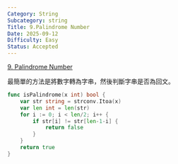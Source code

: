 ```yaml
---
Category: String
Subcategory: string
Title: 9.Palindrome Number
Date: 2025-09-12
Difficulty: Easy
Status: Accepted
---
```

[9. Palindrome Number]

最簡單的方法是將數字轉為字串，然後判斷字串是否為回文。

```go
func isPalindrome(x int) bool {
	var str string = strconv.Itoa(x)
	var len int = len(str)
	for i := 0; i < len/2; i++ {
		if str[i] != str[len-1-i] {
			return false
		}
	}
	return true
}
```

[9. Palindrome Number]: https://leetcode.com/problems/palindrome-number/description/